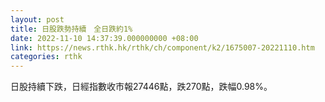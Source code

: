 ```yaml
---
layout: post
title: 日股跌勢持續　全日跌約1%
date: 2022-11-10 14:37:39.000000000 +08:00
link: https://news.rthk.hk/rthk/ch/component/k2/1675007-20221110.htm
categories: rthk
---
```


日股持續下跌，日經指數收市報27446點，跌270點，跌幅0.98%。
